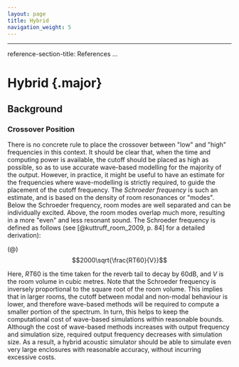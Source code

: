 ```yaml
---
layout: page
title: Hybrid
navigation_weight: 5
---
```


---
reference-section-title: References
...

# Hybrid {.major}

## Background

### Crossover Position

There is no concrete rule to place the crossover between "low" and "high"
frequencies in this context.  It should be clear that, when the time and
computing power is available, the cutoff should be placed as high as possible,
so as to use accurate wave-based modelling for the majority of the output.
However, in practice, it might be useful to have an estimate for the
frequencies where wave-modelling is strictly required, to guide the placement
of the cutoff frequency.  The *Schroeder frequency* is such an estimate, and is
based on the density of room resonances or "modes".  Below the Schroeder
frequency, room modes are well separated and can be individually excited.
Above, the room modes overlap much more, resulting in a more "even" and less
resonant sound.  The Schroeder frequency is defined as follows (see
[@kuttruff_room_2009, p. 84] for a detailed derivation):

(@) $$2000\sqrt{\frac{RT60}{V}}$$

Here, $RT60$ is the time taken for the reverb tail to decay by 60dB, and $V$ is
the room volume in cubic metres.  Note that the Schroeder frequency is
inversely proportional to the square root of the room volume.  This implies
that in larger rooms, the cutoff between modal and non-modal behaviour is
lower, and therefore wave-based methods will be required to compute a smaller
portion of the spectrum.  In turn, this helps to keep the computational cost of
wave-based simulations within reasonable bounds.  Although the cost of
wave-based methods increases with output frequency and simulation size,
required output frequency decreases with simulation size.  As a result, a
hybrid acoustic simulator should be able to simulate even very large enclosures
with reasonable accuracy, without incurring excessive costs.

